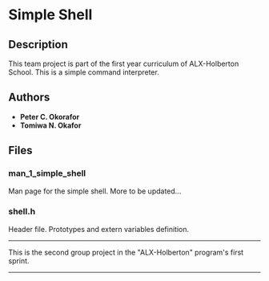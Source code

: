 # Simple Shell

## Description
This team project is part of the first year curriculum of ALX-Holberton School.
This is a simple command interpreter.

## Authors
* **Peter C. Okorafor**
* **Tomiwa N. Okafor**

## Files
### man_1_simple_shell
Man page for the simple shell.
More to be updated...

### shell.h
Header file.
Prototypes and extern variables definition.


**************************************************
This is the second group project in the "ALX-Holberton" program's first sprint.

**************************************************

